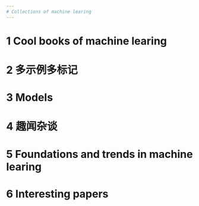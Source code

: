 ```yaml
---
# Collections of machine learing 
---
```

# 1 Cool books of machine learing

# 2 多示例多标记

# 3 Models

# 4 趣闻杂谈

# 5 Foundations and trends in machine learing

# 6 Interesting papers
